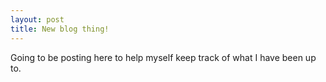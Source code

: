 ```yaml
---
layout: post
title: New blog thing!
---
```


Going to be posting here to help myself keep track of what 
I have been up to.
